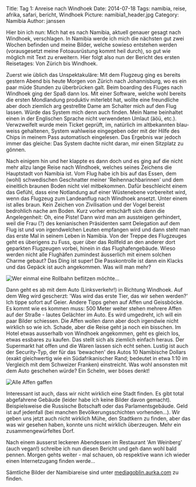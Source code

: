Title: Tag 1: Anreise nach Windhoek 
Date: 2014-07-18
Tags: namibia, reise, afrika, safari, bericht, Windhoek
Picture: namibia1_header.jpg
Category: Namibia
Author: janssen

Hier bin ich nun: Mich hat es nach Namibia, aktuell genauer gesagt nach Windhoek, verschlagen. In Namibia werde ich mich die nächsten gut zwei Wochen befinden und meine Bilder, welche sowieso entstehen werden (vorausgesetzt meine Fotoausrüstung kommt heil durch), so gut wie möglich mit Text zu erweitern. Hier folgt also nun der Bericht des ersten Reisetages: Von Zürich bis Windhoek.

Zuerst wie üblich das Unspektakuläre: Mit dem Flugzeug ging es bereits gestern Abend bis heute Morgen von Zürich nach Johannisburg, wo es ein paar müde Stunden zu überbrücken galt. Beim boarding des Fluges nach Windhoek ging der Spaß dann los. Mit einer Software, welche wohl bereits die ersten Mondlandung produktiv miterlebt hat, wollte eine freundliche aber doch ziemlich arg gestreßte Dame am Schalter mich auf den Flug lassen. Würde das System mich denn auch finden. Mein Name beinhaltet einen in der Englischen Sprache nicht verwendeten Umlaut (äöü, etc.). Verwzweifelt wurde mein Ticket geprüft, im, natürlich im altbekannten blau-weiss gehaltenen, System wahlweise eingegeben oder mit der Hilfe des Chips in meinem Pass automatisch eingelesen. Das Ergebnis war jedoch immer das gleiche: Das System dachte nicht daran, mir einen Sitzplatz zu gönnen.

Nach einigem hin und her klappte es dann doch und es ging auf die nicht mehr allzu lange Reise nach Windhoek, welches seines Zeichens die Hauptstadt von Namibia ist. Vom Flug habe ich bis auf das Essen, dem (wohl) schwedischen Geschnatter meiner 'Reihennachbarinnen' und dem eineitlich braunen Boden nicht viel mitbekommen. Dafür beschleicht einem das Gefühl, dass eine Notlandung auf einer Wüstenebene vorbereitet wird, wenn das Flugzeug zum Landeanflug nach Windhoek ansetzt. Unter einem ist alles braun. Kein Zeichen von Zivilisation und der Vogel bereist bedrohlich nache am Boden. Kurz vorher entschärft sich dann die Angelegenheit: Oh, eine Piste! Dann wird man am aussteigen gerhindert, weil die Frau (?) des kenianischen Präsidenten samt Delegation auf dem Flug ist und von irgendwelchen Leuten empfangen wird und dann steht man das erste Mal in seinem Leben in Namibia. Von der Treppe des Flugzeuges geht es überigens zu Fuss, quer über das Rollfeld an den anderer dort geparkten Flugzeugen vorbei, hinein in das Flughafengebäude. Wieso werden nicht alle Flughäfen zumindest äusserlich mit einem solchen Charme gebaut? Das Ding ist super! Die Passkontrolle ist dann ein Klacks und das Gepäck ist auch angekommen. Was will man mehr?

![Wer einmal eine Rollbahn beflitzen möchte...](http://mediagoblin.aurka.com/mgoblin_media/media_entries/240/ABC1154.medium.jpg)

Dann geht es ab mit dem Auto (Linksverkehr!) in Richtung Windhoek. Auf dem Weg wird gescherzt: 'Was wird das erste Tier, das wir sehen werden?' Ich tippe sofort auf Geier. Andere Tipps gehen auf Affen und Geissböcke. Es kommt wie es kommen muss: 500 Meter weiter stehen mehrere Affen auf der Straße - lautes Gelächter im Auto. Es wird umgedreht, ich will ein paar Bilder schiessen. Die Affen wollen dann aber doch irgendwie nicht wirklich so wie ich. Schade, aber die Reise geht ja noch ein bisschen. Im Hotel etwas ausserhalb von Windhoek angekommen, geht es gleich los, etwas essbares zu kaufen. Das stellt sich als ziemlich einfach heraus. Der Supermarkt hat offen und die Waren lassen sich echt sehen. Lustig ist auch der Security-Typ, der für das 'bewachen' des Autos 10 Namibische Dollars (exakt gleichwertig wie ein Südafrikanischer Rand; bedeutet in etwa 1:10 im Vergleich mit dem Schweizer Franken) einstreicht. Was wohl ansonsten mit dem Auto geschehen würde? Ein Schelm, wer böses denkt!

![Alle Affen gaffen](http://mediagoblin.aurka.com/mgoblin_media/media_entries/242/ABC1166.medium.jpg)

Interessant ist auch, dass wir nicht wirklich eine Stadt finden. Es gibt total abgefahrene Gebäude (leider habe ich keine Bilder davon gemacht). Beispielsweise die Russische Botschaft oder das Parlamentsgebäude. Geld ist auf jedenfall (bei manchen Bevölkerungsschichten vorhenden...). Wir geben uns jetzt auch nicht wirklich Mühe, den Stadtkern zu finden, aber das was wir gesehen haben, konnte uns nicht wirklich überzeugen. Mehr ein zusammengewürfeltes Dorf.

Nach einem äusserst leckeren Abendessen im Restaurant 'Am Weinberg' (auch vegan!) schreibe ich nun diesen Bericht und geh dann wohl bald pennen. Morgen gehts weiter - mal schauen, ob respektive wann ich wieder einen Internetzugang finden werde...

Sämtliche Bilder der Namibiareise sind unter [mediagoblin.aurka.com](http://mediagoblin.aurka.com/mediagoblin/mg.fcgi/u/janssen/collection/namibia-2014/) zu finden.

